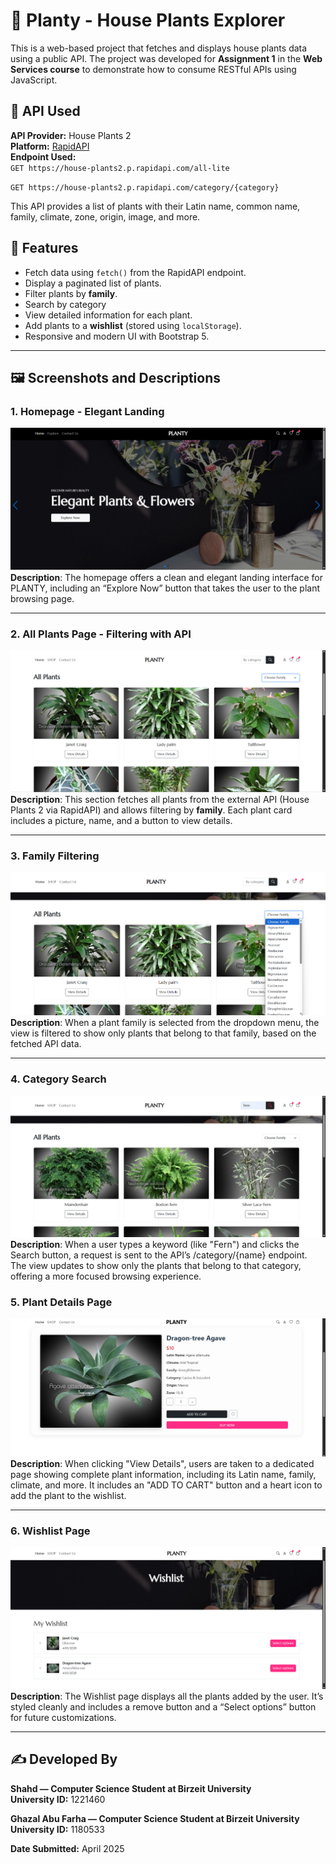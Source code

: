 # 🌿 Planty - House Plants Explorer

This is a web-based project that fetches and displays house plants data using a public API. The project was developed for **Assignment 1** in the **Web Services course** to demonstrate how to consume RESTful APIs using JavaScript.

## 📌 API Used

**API Provider:** House Plants 2  
**Platform:** [RapidAPI](https://rapidapi.com/mnai01/api/house-plants2)  
**Endpoint Used:**  
`GET https://house-plants2.p.rapidapi.com/all-lite`

`GET https://house-plants2.p.rapidapi.com/category/{category}`


This API provides a list of plants with their Latin name, common name, family, climate, zone, origin, image, and more.

## 🧪 Features

- Fetch data using `fetch()` from the RapidAPI endpoint.
- Display a paginated list of plants.
- Filter plants by **family**.
- Search by category
- View detailed information for each plant.
- Add plants to a **wishlist** (stored using `localStorage`).
- Responsive and modern UI with Bootstrap 5.

---

## 🖼️ Screenshots and Descriptions

### 1. Homepage - Elegant Landing  
![Homepage](./assets/img/s1.png)  
**Description**: The homepage offers a clean and elegant landing interface for PLANTY, including an “Explore Now” button that takes the user to the plant browsing page.

---

### 2. All Plants Page - Filtering with API  
![All Plants](./assets/img/s7.png)  
**Description**: This section fetches all plants from the external API (House Plants 2 via RapidAPI) and allows filtering by **family**. Each plant card includes a picture, name, and a button to view details.

---

### 3. Family Filtering  
![Filtering](./assets/img/s8.png)  
**Description**: When a plant family is selected from the dropdown menu, the view is filtered to show only plants that belong to that family, based on the fetched API data.

---



### 4. Category Search
![Search](./assets/img/s9.png)
**Description**: When a user types a keyword (like "Fern") and clicks the Search button, a request is sent to the API’s /category/{name} endpoint. The view updates to show only the plants that belong to that category, offering a more focused browsing experience.



### 5. Plant Details Page  
![Plant Details](./assets/img/s4.png)  
**Description**: When clicking "View Details", users are taken to a dedicated page showing complete plant information, including its Latin name, family, climate, and more. It includes an "ADD TO CART" button and a heart icon to add the plant to the wishlist.

---

### 6. Wishlist Page  
![Wishlist](./assets/img/s5.png)  
**Description**: The Wishlist page displays all the plants added by the user. It’s styled cleanly and includes a remove button and a “Select options” button for future customizations.

---


## ✍️ Developed By

**Shahd — Computer Science Student at Birzeit University**  
**University ID:** 1221460

**Ghazal Abu Farha — Computer Science Student at Birzeit University**  
**University ID:** 1180533

**Date Submitted:** April 2025


